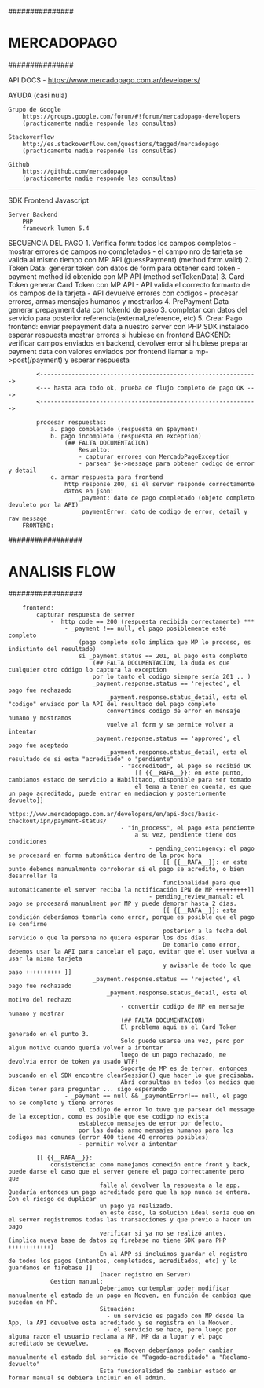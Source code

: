 ###############
# MERCADOPAGO
###############

API DOCS
    - https://www.mercadopago.com.ar/developers/

AYUDA (casi nula)

    Grupo de Google
        https://groups.google.com/forum/#!forum/mercadopago-developers
        (practicamente nadie responde las consultas)
    
    Stackoverflow
        http://es.stackoverflow.com/questions/tagged/mercadopago
        (practicamente nadie responde las consultas)

    Github
        https://github.com/mercadopago
        (practicamente nadie responde las consultas)

---

SDK
    Frontend
        Javascript
    
    Server Backend
        PHP
        framework lumen 5.4


SECUENCIA DEL PAGO
    1. Verifica form: 
        todos los campos completos 
            - mostrar errores de campos no completados
            - el campo nro de tarjeta se valida al mismo tiempo con MP API (guessPayment)
        (method form.valid)
    2. Token Data: 
        generar token con datos de form para obtener card token
            - payment method id obtenido con MP API 
        (method setTokenData)
    3. Card Token
        generar Card Token con MP API
            - API valida el correcto formarto de los campos de la tarjeta 
            - API devuelve errores con codigos
            - procesar errores, armas mensajes humanos y mostrarlos
    4. PrePayment Data
        generar prepayment data con tokenId de paso 3.
        completar con datos del servicio para posterior referencia(external_reference, etc)
    5. Crear Pago
        frontend:
            enviar prepayment data a nuestro server con PHP SDK instalado
            esperar respuesta 
            mostrar errores si hubiese en frontend
        BACKEND:
            verificar campos enviados en backend, devolver error si hubiese
            preparar payment data con valores enviados por frontend
            llamar a mp->post(/payment) y esperar respuesta
            
            <-------------------------------------------------------------->
            <--- hasta aca todo ok, prueba de flujo completo de pago OK --->
            <-------------------------------------------------------------->

            procesar respuestas:
                a. pago completado (respuesta en $payment)
                b. pago incompleto (respuesta en exception)
                    (## FALTA DOCUMENTACION)
                        Resuelto:
                        - capturar errores con MercadoPagoException
                        - parsear $e->message para obtener codigo de error y detail
                c. armar respuesta para frontend
                    http response 200, si el server responde correctamente
                    datos en json:
                        _payment: dato de pago completado (objeto completo devuleto por la API)
                        _paymentError: dato de codigo de error, detail y raw message
        FRONTEND:
            



#################
# ANALISIS FLOW
#################

        frontend:
            capturar respuesta de server    
                -  http code == 200 (respuesta recibida correctamente) ***
                    - _payment !== null, el pago posiblemente esté completo
                        (pago completo solo implica que MP lo proceso, es indistinto del resultado)
                        si _payment.status == 201, el pago esta completo
                            (## FALTA DOCUMENTACION, la duda es que cualquier otro código lo captura la exception 
                            por lo tanto el codigo siempre sería 201 .. )
                            _payment.response.status == 'rejected', el pago fue rechazado
                                _payment.response.status_detail, esta el "codigo" enviado por la API del resultado del pago completo
                                convertimos codigo de error en mensaje humano y mostramos
                                vuelve al form y se permite volver a intentar
                            _payment.response.status == 'approved', el pago fue aceptado
                                _payment.response.status_detail, esta el resultado de si esta "acreditado" o "pendiente"
                                    - "accredited", el pago se recibió OK 
                                        [[ {{__RAFA__}}: en este punto, cambiamos estado de servicio a Habilitado, disponible para ser tomado
                                        el tema a tener en cuenta, es que un pago acreditado, puede entrar en mediacion y posteriormente devuelto]]
                                        https://www.mercadopago.com.ar/developers/en/api-docs/basic-checkout/ipn/payment-status/
                                    - "in_process", el pago esta pendiente
                                        a su vez, pendiente tiene dos condiciones
                                            - pending_contingency: el pago se procesará en forma automática dentro de la prox hora
                                                [[ {{__RAFA__}}: en este punto debemos manualmente corroborar si el pago se acredito, o bien desarrollar la 
                                                funcionalidad para que automáticamente el server reciba la notificación IPN de MP +++++++++]]
                                            - pending_review_manual: el pago se procesará manualment por MP y puede demorar hasta 2 días.
                                                [[ {{__RAFA__}}: esta condición deberíamos tomarla como error, porque es posible que el pago se confirme 
                                                posterior a la fecha del servicio o que la persona no quiera esperar los dos días. 
                                                De tomarlo como error, debemos usar la API para cancelar el pago, evitar que el user vuelva a usar la misma tarjeta 
                                                y avisarle de todo lo que paso ++++++++++ ]]
                            _payment.response.status == 'rejected', el pago fue rechazado
                                _payment.response.status_detail, esta el motivo del rechazo
                                    - convertir codigo de MP en mensaje humano y mostrar
                                    (## FALTA DOCUMENTACION)
                                    El problema aqui es el Card Token generado en el punto 3.
                                    Solo puede usarse una vez, pero por algun motivo cuando quería volver a intentar
                                    luego de un pago rechazado, me devolvia error de token ya usado WTF!
                                    Soporte de MP es de terror, entonces buscando en el SDK encontre clearSession() que hacer lo que precisaba.
                                    Abrí consultas en todos los medios que dicen tener para preguntar ... sigo esperando 
                    - _payment == null && _paymentError!== null, el pago no se completo y tiene errores
                        el codigo de error lo tuve que parsear del message de la exception, como es posible que ese codigo no exista
                        establezco mensajes de error por defecto.
                        por las dudas armo mensajes humanos para los codigos mas comunes (error 400 tiene 40 errores posibles)
                        - permitir volver a intentar
            
            [[ {{__RAFA__}}: 
                consistencia: como manejamos conexión entre front y back, puede darse el caso que el server genere el pago correctamente pero que 
                              falle al devolver la respuesta a la app. Quedaría entonces un pago acreditado pero que la app nunca se entera. Con el riesgo de duplicar 
                              un pago ya realizado.
                              en este caso, la solucion ideal sería que en el server registremos todas las transacciones y que previo a hacer un pago
                              verificar si ya no se realizó antes. (implica nueva base de datos xq firebase no tiene SDK para PHP ++++++++++++)
                              En al APP si incluimos guardar el registro de todos los pagos (intentos, completados, acreditados, etc) y lo guardamos en firebase ]]
                              (hacer registro en Server)
                Gestion manual:
                              Deberiamos contemplar poder modificar manualmente el estado de un pago en Mooven, en función de cambios que sucedan en MP.
                              Situación:
                                - un servicio es pagado con MP desde la App, la API devuelve esta acreditado y se registra en la Mooven.
                                - el servicio se hace, pero luego por alguna razon el usuario reclama a MP, MP da a lugar y el pago acreditado se devuelve.
                                - en Mooven deberíamos poder cambiar manualmente el estado del servicio de "Pagado-acreditado" a "Reclamo-devuelto"
                              Esta funcionalidad de cambiar estado en formar manual se debiera incluir en el admin.                                 



        






    